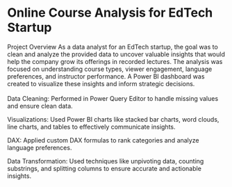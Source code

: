 # Online Course Analysis for EdTech Startup

Project Overview
As a data analyst for an EdTech startup, the goal was to clean and analyze the provided data to uncover valuable insights that would help the company grow its offerings in recorded lectures. The analysis was focused on understanding course types, viewer engagement, language preferences, and instructor performance. A Power BI dashboard was created to visualize these insights and inform strategic decisions.
<br><br>
Data Cleaning: Performed in Power Query Editor to handle missing values and ensure clean data.

Visualizations: Used Power BI charts like stacked bar charts, word clouds, line charts, and tables to effectively communicate insights.

DAX: Applied custom DAX formulas to rank categories and analyze language preferences.

Data Transformation: Used techniques like unpivoting data, counting substrings, and splitting columns to ensure accurate and actionable insights.
